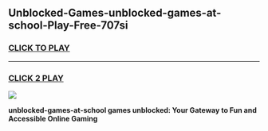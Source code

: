 
## Unblocked-Games-unblocked-games-at-school-Play-Free-707si
<h3>
<a href="https://premium76.site?title=unblocked-games-at-school&ref=20M">CLICK TO PLAY</a></h3>
<hr>

<h3>
<a href="https://premium76.site?title=unblocked-games-at-school&ref=20M">CLICK 2 PLAY</a>
  
</h3>

<a href="https://premium76.site?title=unblocked-games-at-school&ref=19M"><img src="https://clearcache.store/games.png"></a>


**unblocked-games-at-school games unblocked: Your Gateway to Fun and Accessible Online Gaming**
